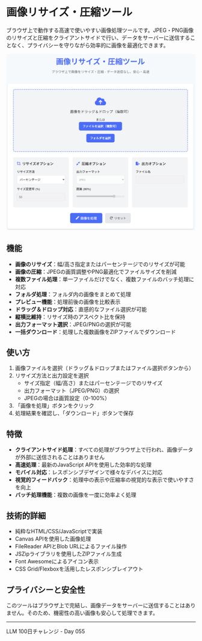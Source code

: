 # 画像リサイズ・圧縮ツール

ブラウザ上で動作する高速で使いやすい画像処理ツールです。JPEG・PNG画像のリサイズと圧縮をクライアントサイドで行い、データをサーバーに送信することなく、プライバシーを守りながら効率的に画像を最適化できます。

![画像リサイズ・圧縮ツールのスクリーンショット](screenshot.png)

## 機能

- **画像のリサイズ**：幅/高さ指定またはパーセンテージでのリサイズが可能
- **画像の圧縮**：JPEGの画質調整やPNG最適化でファイルサイズを削減
- **複数ファイル処理**：単一ファイルだけでなく、複数ファイルのバッチ処理に対応
- **フォルダ処理**：フォルダ内の画像をまとめて処理
- **プレビュー機能**：処理前後の画像を比較表示
- **ドラッグ＆ドロップ対応**：直感的なファイル選択が可能
- **縦横比維持**：リサイズ時のアスペクト比を保持
- **出力フォーマット選択**：JPEG/PNGの選択が可能
- **一括ダウンロード**：処理した複数画像をZIPファイルでダウンロード

## 使い方

1. 画像ファイルを選択（ドラッグ＆ドロップまたはファイル選択ボタンから）
2. リサイズ方法と出力設定を選択
   - サイズ指定（幅/高さ）またはパーセンテージでのリサイズ
   - 出力フォーマット（JPEG/PNG）の選択
   - JPEGの場合は画質設定（0-100%）
3. 「画像を処理」ボタンをクリック
4. 処理結果を確認し、「ダウンロード」ボタンで保存

## 特徴

- **クライアントサイド処理**：すべての処理がブラウザ上で行われ、画像データが外部に送信されることはありません
- **高速処理**：最新のJavaScript APIを使用した効率的な処理
- **モバイル対応**：レスポンシブデザインで様々なデバイスに対応
- **視覚的フィードバック**：処理中の表示や圧縮率の視覚的な表示で使いやすさを向上
- **バッチ処理機能**：複数の画像を一度に効率よく処理

## 技術的詳細

- 純粋なHTML/CSS/JavaScriptで実装
- Canvas APIを使用した画像処理
- FileReader APIとBlob URLによるファイル操作
- JSZipライブラリを使用したZIPファイル生成
- Font Awesomeによるアイコン表示
- CSS Grid/Flexboxを活用したレスポンシブレイアウト

## プライバシーと安全性

このツールはブラウザ上で完結し、画像データをサーバーに送信することはありません。そのため、機密性の高い画像も安心して処理できます。

---

LLM 100日チャレンジ - Day 055